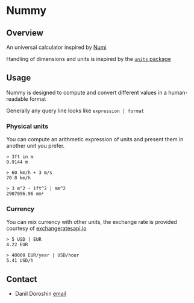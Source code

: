 # Nummy

## Overview

An universal calculator inspired by [Numi](https://github.com/nikolaeu/numi)

Handling of dimensions and units is inspired by the [`units` package](http://hackage.haskell.org/package/units)

## Usage

Nummy is designed to compute and convert different values in a human-readable format

Generally any query line looks like `expression | format`

### Physical units

You can compute an arithmetic expression of units and present them in another unit you prefer.

```
> 3ft in m
0.9144 m

> 60 km/h + 3 m/s
70.8 km/h

> 3 m^2 - 1ft^2 | mm^2
2907096.96 mm²
```

### Currency

You can mix currency with other units, the exchange rate is provided courtesy of
[exchangeratesapi.io](https://exchangeratesapi.io/)

```
> 5 USD | EUR
4.22 EUR

> 40000 EUR/year | USD/hour
5.41 USD/h
```

## Contact

- Danil Doroshin [email](mailto:ddddanil@vivaldi.net)
